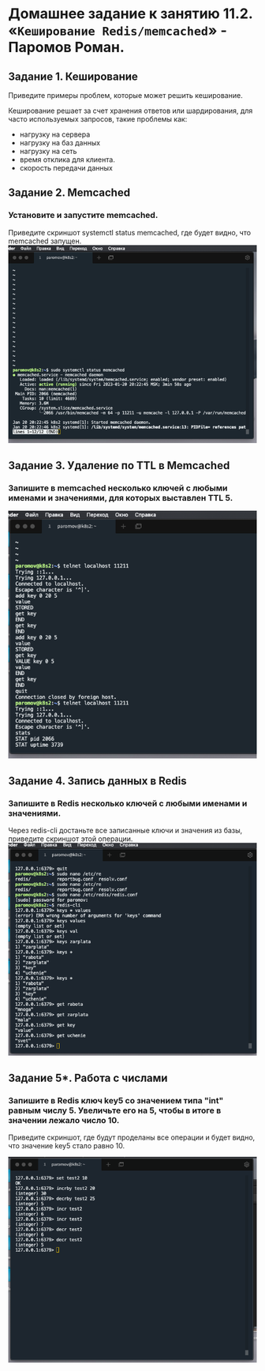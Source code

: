 # Домашнее задание к занятию 11.2. «`Кеширование Redis/memcached`» - Паромов Роман.
## Задание 1. Кеширование

Приведите примеры проблем, которые может решить кеширование.

Кеширование решает за счет хранения ответов или шардирования, для часто используемых запросов, такие проблемы как:
* нагрузку на сервера
* нагрузку на баз данных
* нагрузку на сеть
* время отклика для клиента.
* скорость передачи данных

## Задание 2. Memcached

### Установите и запустите memcached.

Приведите скриншот systemctl status memcached, где будет видно, что memcached запущен.
![](https://github.com/Romera14/hw_11.2_memcached_redis/blob/main/Снимок%20экрана%202023-01-20%20в%2020.26.49.png)

## Задание 3. Удаление по TTL в Memcached

### Запишите в memcached несколько ключей с любыми именами и значениями, для которых выставлен TTL 5.
![](https://github.com/Romera14/hw_11.2_memcached_redis/blob/main/add%20key%20memcached.png)

## Задание 4. Запись данных в Redis

### Запишите в Redis несколько ключей с любыми именами и значениями.

Через redis-cli достаньте все записанные ключи и значения из базы, приведите скриншот этой операции.
![](https://github.com/Romera14/hw_11.2_memcached_redis/blob/main/redis%20add%20key.png)

## Задание 5*. Работа с числами

### Запишите в Redis ключ key5 со значением типа "int" равным числу 5. Увеличьте его на 5, чтобы в итоге в значении лежало число 10.

Приведите скриншот, где будут проделаны все операции и будет видно, что значение key5 стало равно 10.

![](https://github.com/Romera14/hw_11.2_memcached_redis/blob/main/values.png)



